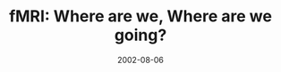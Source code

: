 ---
title: "fMRI: Where are we, Where are we going?"
project_id: 
date: 2002-08-06
conference_id: ""
presenters:
   - peter_bandettini
summary: "<p>West Virginia University, Morgantown, WV</p>"
file: /assets/presentations/T124.ppt
filename: T124.ppt
layout: presentation
---